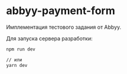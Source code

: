 # abbyy-payment-form
Имплементация тестового задания от Abbyy.

Для запуска сервера разработки:

```bash
npm run dev

// или
yarn dev
```
